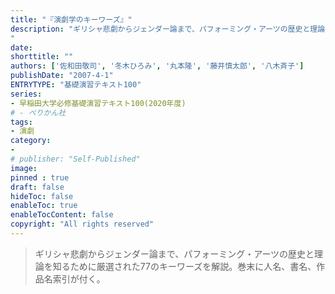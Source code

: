 ```yaml
---
title: "『演劇学のキーワーズ』"
description: "ギリシャ悲劇からジェンダー論まで、パフォーミング・アーツの歴史と理論を知るために厳選された77のキーワーズを解説。巻末に人名、書名、作品名索引が付く。
"
date: 
shorttitle: ""
authors: ['佐和田敬司', '冬木ひろみ', '丸本隆', '藤井慎太郎', '八木斉子']
publishDate: "2007-4-1"
ENTRYTYPE: "基礎演習テキスト100"
series:
- 早稲田大学必修基礎演習テキスト100(2020年度)
# - ぺりかん社
tags: 
- 演劇
category: 
- 
# publisher: "Self-Published"
image: 
pinned : true
draft: false
hideToc: false
enableToc: true
enableTocContent: false
copyright: "All rights reserved"
---
```


>ギリシャ悲劇からジェンダー論まで、パフォーミング・アーツの歴史と理論を知るために厳選された77のキーワーズを解説。巻末に人名、書名、作品名索引が付く。